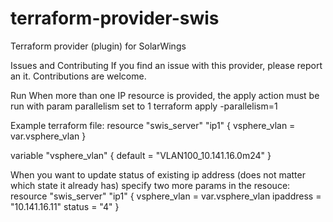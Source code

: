 # terraform-provider-swis
Terraform provider (plugin) for SolarWings

Issues and Contributing
If you find an issue with this provider, please report an it. Contributions are welcome.

Run
When more than one IP resource is provided, the apply action must be run with param parallelism set to 1
  terraform apply -parallelism=1

Example terraform file:
  resource "swis_server" "ip1" {
    vsphere_vlan = var.vsphere_vlan
  }

  variable "vsphere_vlan" {
    default = "VLAN100_10.141.16.0m24"
  }

When you want to update status of existing ip address (does not matter which state it already has) specify two more params in the resouce:
  resource "swis_server" "ip1" {
    vsphere_vlan = var.vsphere_vlan
    ipaddress =  "10.141.16.11"
    status = "4"
  }
